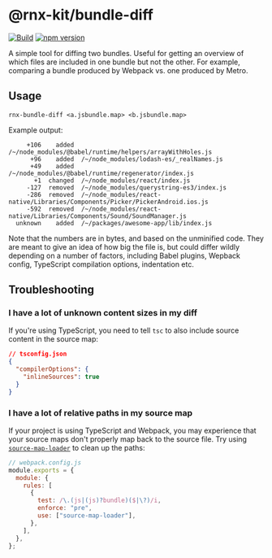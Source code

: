 <!--remove-block start-->

# @rnx-kit/bundle-diff

[![Build](https://github.com/microsoft/rnx-kit/actions/workflows/build.yml/badge.svg)](https://github.com/microsoft/rnx-kit/actions/workflows/build.yml)
[![npm version](https://img.shields.io/npm/v/@rnx-kit/bundle-diff)](https://www.npmjs.com/package/@rnx-kit/bundle-diff)

<!--remove-block end-->

A simple tool for diffing two bundles. Useful for getting an overview of which
files are included in one bundle but not the other. For example, comparing a
bundle produced by Webpack vs. one produced by Metro.

## Usage

```
rnx-bundle-diff <a.jsbundle.map> <b.jsbundle.map>
```

Example output:

```
     +106    added  /~/node_modules/@babel/runtime/helpers/arrayWithHoles.js
      +96    added  /~/node_modules/lodash-es/_realNames.js
      +49    added  /~/node_modules/@babel/runtime/regenerator/index.js
       +1  changed  /~/node_modules/react/index.js
     -127  removed  /~/node_modules/querystring-es3/index.js
     -286  removed  /~/node_modules/react-native/Libraries/Components/Picker/PickerAndroid.ios.js
     -592  removed  /~/node_modules/react-native/Libraries/Components/Sound/SoundManager.js
  unknown    added  /~/packages/awesome-app/lib/index.js
```

Note that the numbers are in bytes, and based on the unminified code. They are
meant to give an idea of how big the file is, but could differ wildly depending
on a number of factors, including Babel plugins, Wepback config, TypeScript
compilation options, indentation etc.

## Troubleshooting

### I have a lot of unknown content sizes in my diff

If you're using TypeScript, you need to tell `tsc` to also include source
content in the source map:

```json
// tsconfig.json
{
  "compilerOptions": {
    "inlineSources": true
  }
}
```

### I have a lot of relative paths in my source map

If your project is using TypeScript and Webpack, you may experience that your
source maps don't properly map back to the source file. Try using
[`source-map-loader`](https://webpack.js.org/loaders/source-map-loader/) to
clean up the paths:

```js
// webpack.config.js
module.exports = {
  module: {
    rules: [
      {
        test: /\.(js|(js)?bundle)($|\?)/i,
        enforce: "pre",
        use: ["source-map-loader"],
      },
    ],
  },
};
```
